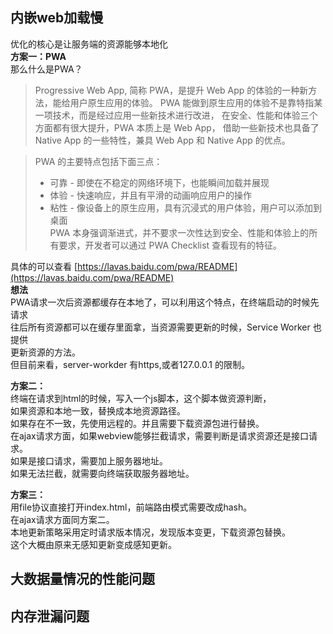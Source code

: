## 内嵌web加载慢  
优化的核心是让服务端的资源能够本地化   
**方案一：PWA**   
那么什么是PWA？ 
>Progressive Web App, 简称 PWA，是提升 Web App 的体验的一种新方法，能给用户原生应用的体验。
PWA 能做到原生应用的体验不是靠特指某一项技术，而是经过应用一些新技术进行改进，
在安全、性能和体验三个方面都有很大提升，PWA 本质上是 Web App，
借助一些新技术也具备了 Native App 的一些特性，兼具 Web App 和 Native App 的优点。

>PWA 的主要特点包括下面三点：  
>- 可靠 - 即使在不稳定的网络环境下，也能瞬间加载并展现
>- 体验 - 快速响应，并且有平滑的动画响应用户的操作
>- 粘性 - 像设备上的原生应用，具有沉浸式的用户体验，用户可以添加到桌面  
>PWA 本身强调渐进式，并不要求一次性达到安全、性能和体验上的所有要求，开发者可以通过 PWA Checklist 查看现有的特征。

具体的可以查看 [https://lavas.baidu.com/pwa/README](https://lavas.baidu.com/pwa/README)   
**想法**  
PWA请求一次后资源都缓存在本地了，可以利用这个特点，在终端启动的时候先请求  
往后所有资源都可以在缓存里面拿，当资源需要更新的时候，Service Worker 也提供  
更新资源的方法。  
但目前来看，server-workder 有https,或者127.0.0.1 的限制。  

**方案二：**  
终端在请求到html的时候，写入一个js脚本，这个脚本做资源判断，  
如果资源和本地一致，替换成本地资源路径。  
如果存在不一致，先使用远程的。并且需要下载资源包进行替换。  
在ajax请求方面，如果webview能够拦截请求，需要判断是请求资源还是接口请求。   
如果是接口请求，需要加上服务器地址。      
如果无法拦截，就需要向终端获取服务器地址。      

**方案三：**  
用file协议直接打开index.html，前端路由模式需要改成hash。  
在ajax请求方面同方案二。  
本地更新策略采用定时请求版本情况，发现版本变更，下载资源包替换。   
这个大概由原来无感知更新变成感知更新。  
## 大数据量情况的性能问题  
## 内存泄漏问题  